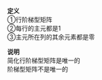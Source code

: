 **定义**    
①行阶梯型矩阵    
②每行的主元都是1    
③主元所在列的其余元素都是零    
    
**说明**    
简化行阶梯型矩阵是唯一的    
阶梯型矩阵不是唯一的    
